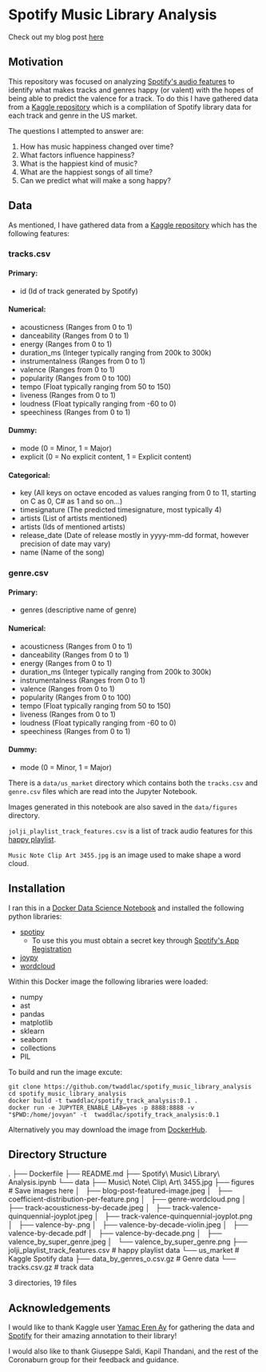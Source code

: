 # Spotify Music Library Analysis

Check out my blog post [here](https://medium.com/@twaddlac/751182d8c5cd)
## Motivation
This repository was focused on analyzing [Spotify's audio features](https://developer.spotify.com/documentation/web-api/reference/#object-audiofeaturesobject) to identify what makes tracks and genres happy (or valent) with the hopes of being able to predict the valence for a track. To do this I have gathered data from a [Kaggle repository](https://www.kaggle.com/yamaerenay/spotify-dataset-19212020-160k-tracks) which is a complilation of Spotify library data for each track and genre in the US market.

The questions I attempted to answer are:
1. How has music happiness changed over time?
2. What factors influence happiness?
3. What is the happiest kind of music?
4. What are the happiest songs of all time?
5. Can we predict what will make a song happy?

## Data 
As mentioned, I have gathered data from a [Kaggle repository](https://www.kaggle.com/yamaerenay/spotify-dataset-19212020-160k-tracks) which has the following features:

### tracks.csv
#### Primary:
- id (Id of track generated by Spotify)
#### Numerical:
- acousticness (Ranges from 0 to 1)
- danceability (Ranges from 0 to 1)
- energy (Ranges from 0 to 1)
- duration_ms (Integer typically ranging from 200k to 300k)
- instrumentalness (Ranges from 0 to 1)
- valence (Ranges from 0 to 1)
- popularity (Ranges from 0 to 100)
- tempo (Float typically ranging from 50 to 150)
- liveness (Ranges from 0 to 1)
- loudness (Float typically ranging from -60 to 0)
- speechiness (Ranges from 0 to 1)
#### Dummy:
- mode (0 = Minor, 1 = Major)
- explicit (0 = No explicit content, 1 = Explicit content)
#### Categorical:
- key (All keys on octave encoded as values ranging from 0 to 11, starting on C as 0, C# as 1 and so on…)
- timesignature (The predicted timesignature, most typically 4)
- artists (List of artists mentioned)
- artists (Ids of mentioned artists)
- release_date (Date of release mostly in yyyy-mm-dd format, however precision of date may vary)
- name (Name of the song)

### genre.csv
#### Primary:
- genres (descriptive name of genre)
#### Numerical:
- acousticness (Ranges from 0 to 1)
- danceability (Ranges from 0 to 1)
- energy (Ranges from 0 to 1)
- duration_ms (Integer typically ranging from 200k to 300k)
- instrumentalness (Ranges from 0 to 1)
- valence (Ranges from 0 to 1)
- popularity (Ranges from 0 to 100)
- tempo (Float typically ranging from 50 to 150)
- liveness (Ranges from 0 to 1)
- loudness (Float typically ranging from -60 to 0)
- speechiness (Ranges from 0 to 1)
#### Dummy:
- mode (0 = Minor, 1 = Major)

There is a `data/us_market` directory which contains both the `tracks.csv` and `genre.csv` files which are read into the Jupyter Notebook. 

Images generated in this notebook are also saved in the `data/figures` directory.

`jolji_playlist_track_features.csv` is a list of track audio features for this [happy playlist](https://open.spotify.com/playlist/7k00dawKjXgBBuq2nZyHmO).

`Music Note Clip Art 3455.jpg` is an image used to make shape a word cloud.
## Installation
I ran this in a [Docker Data Science Notebook](https://hub.docker.com/r/jupyter/datascience-notebook/) and installed the following python libraries:
- [spotipy](https://spotipy.readthedocs.io/en/2.19.0/)
  - To use this you must obtain a secret key through [Spotify's App Registration](https://developer.spotify.com/documentation/general/guides/app-settings/)
- [joypy](https://github.com/leotac/joypy)
- [wordcloud](https://amueller.github.io/word_cloud/)

Within this Docker image the following libraries were loaded:
- numpy
- ast
- pandas
- matplotlib
- sklearn
- seaborn
- collections
- PIL

To build and run the image excute:
```
git clone https://github.com/twaddlac/spotify_music_library_analysis
cd spotify_music_library_analysis
docker build -t twaddlac/spotify_track_analysis:0.1 .
docker run -e JUPYTER_ENABLE_LAB=yes -p 8888:8888 -v "$PWD:/home/jovyan" -t  twaddlac/spotify_track_analysis:0.1
```

Alternatively you may download the image from [DockerHub](https://hub.docker.com/repository/docker/twaddlac/spotify_track_analysis).

## Directory Structure
.
├── Dockerfile
├── README.md
├── Spotify\ Music\ Library\ Analysis.ipynb
└── data
    ├── Music\ Note\ Clip\ Art\ 3455.jpg
    ├── figures # Save images here
    │   ├── blog-post-featured-image.jpeg
    │   ├── coefficient-distribution-per-feature.png
    │   ├── genre-wordcloud.png
    │   ├── track-acousticness-by-decade.jpeg
    │   ├── track-valence-quinquennial-joyplot.jpeg
    │   ├── track-valence-quinquennial-joyplot.png
    │   ├── valence-by-.png
    │   ├── valence-by-decade-violin.jpeg
    │   ├── valence-by-decade.pdf
    │   ├── valence-by-decade.png
    │   ├── valence_by_super_genre.jpeg
    │   └── valence_by_super_genre.png
    ├── jolji_playlist_track_features.csv # happy playlist data
    └── us_market # Kaggle Spotify data
        ├── data_by_genres_o.csv.gz # Genre data
        └── tracks.csv.gz # track data

3 directories, 19 files

## Acknowledgements 
I would like to thank Kaggle user [Yamac Eren Ay](https://www.kaggle.com/yamaerenay) for gathering the data and [Spotify](https://www.spotify.com/us/) for their amazing annotation to their library!

I would also like to thank Giuseppe Saldi, Kapil Thandani, and the rest of the Coronaburn group for their feedback and guidance.